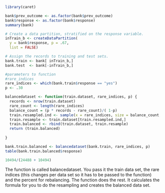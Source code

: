 ```R
library(caret)

bank$prev_outcome <- as.factor(bank$prev_outcome)
bank$response <- as.factor(bank$response)
summary(bank)

# Create a data partition, stratified on the response variable.
inTrain_b <- createDataPartition(
  y = bank$response, p = .67,
  list = FALSE)

# Assign the records to training and test sets.
bank.train <- bank[ inTrain_b,]
bank.test  <- bank[-inTrain_b,]

#parameters to function
#rare_indices
rare_indices <- which(bank.train$response == "yes")
p <- .30

balancedataset <- function(train.dataset, rare_indices, p) {
  records <- nrow(train.dataset)
  rare_count <- length(rare_indices)
  balance_count = (p * records - rare_count)/( 1-p)
  train.resampled.ind <- sample(x = rare_indices, size = balance_count, replace = TRUE)
  train.resample <- train.dataset[train.resampled.ind,]
  train.balanced <- rbind(train.dataset, train.resample)
  return (train.balanced)
  
}

bank.train.balanced <- balancedataset(bank.train, rare_indices, p)
table(bank.train.balanced$response)

10494/(24488 + 10494)
```

The function is called balancedataset.  You pass it the train data set, the rare indices (this changes per data set so it has to be passed to the function) and the percent for rebalancing.  The function does the rest.  It calculates the formula for you to do the resampling and creates the balanced data set.
